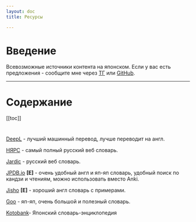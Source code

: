 ```yaml
---
layout: doc
title: Ресурсы

---
```


# Введение

Всевозможные источники контента на японском. Если у вас есть предложения - сообщите мне через [ТГ](https://t.me/kurutteiru) или [GitHub](https://github.com/NeonGooRoo/NeonGooRu).

-----

# Содержание 

[[toc]]

# 


[DeepL](https://www.deepl.com/translator#ja/en/) - лучший машинный перевод, лучше переводит на англ.

[НЯРС](https://nyars.org/) - самый полный русский веб словарь.

[Jardic](http://www.jardic.ru/) - русский веб словарь.

[JPDB.io](https://jpdb.io/) **[E]** - очень удобный англ и яп-яп словарь, удобный поиск по кандзи и чтениям, можно использовать вместо Anki.

[Jisho](https://jisho.org/) **[E]** - хороший англ словарь c примерами.

[Goo](https://dictionary.goo.ne.jp/) - яп-яп, очень большой и полезный словарь.

[Kotobank](https://kotobank.jp/)- Японский словарь-энциклопедия 
